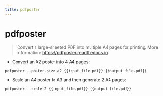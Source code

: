 ```yaml
---
title: pdfposter
---
```

# pdfposter

> Convert a large-sheeted PDF into multiple A4 pages for printing.
> More information: <https://pdfposter.readthedocs.io>.

- Convert an A2 poster into 4 A4 pages:

`pdfposter --poster-size a2 {{input_file.pdf}} {{output_file.pdf}}`

- Scale an A4 poster to A3 and then generate 2 A4 pages:

`pdfposter --scale 2 {{input_file.pdf}} {{output_file.pdf}}`
